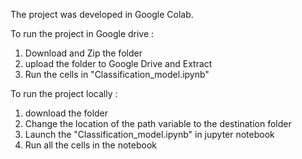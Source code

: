 
The project was developed in Google Colab.

To run the project in Google drive :
1) Download and Zip the folder
2) upload the folder to Google Drive and Extract
3) Run the cells in "Classification_model.ipynb"

To run the project locally :
1) download the folder
2) Change the location of the path variable to the destination folder
3) Launch the "Classification_model.ipynb" in jupyter notebook
4) Run all the cells in the notebook
